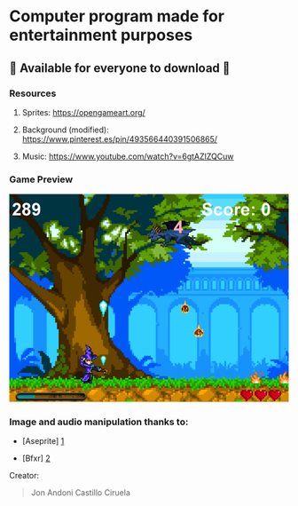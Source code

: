 

# Computer program made for __entertainment purposes__
## 🐉 Available for everyone to download 🐉

### Resources

1. Sprites: https://opengameart.org/ 

2. Background (modified): https://www.pinterest.es/pin/493566440391506865/ 

3. Music: https://www.youtube.com/watch?v=6gtAZIZQCuw

### Game Preview

![GitHub Logo](game.png)

### Image and audio manipulation thanks to:

* [Aseprite] [1]

* [Bfxr] [2]

Creator:

> Jon Andoni Castillo Ciruela

<!-- Reference Links -->
[1]: https://www.aseprite.org/
[2]: https://www.bfxr.net/






